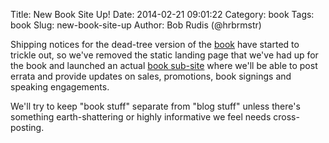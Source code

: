 Title: New Book Site Up!
Date: 2014-02-21 09:01:22
Category: book
Tags: book
Slug: new-book-site-up
Author: Bob Rudis (@hrbrmstr)

Shipping notices for the dead-tree version of the [book](http://amzn.to/ddsec) have started to trickle out, so we've removed the static landing page that we've had up for the book and launched an actual [book sub-site](http://dds.ec/book) where we'll be able to post errata and provide updates on sales, promotions, book signings and speaking engagements.

We'll try to keep "book stuff" separate from "blog stuff" unless there's something earth-shattering or highly informative we feel needs cross-posting.